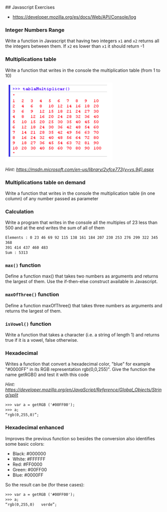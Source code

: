 ## Javascript Exercises 

- https://developer.mozilla.org/es/docs/Web/API/Console/log

### Integer Numbers Range

Write a function in Javascript that having two integers `x1` and `x2` returns all the integers between them. If `x2` es lower than `x1` it should return -1

### Multiplications table

Write a function that writes in the console the multiplication table (from 1 to 10)

![multiplication](img/multiplication-table.png)

_Hint: https://msdn.microsoft.com/en-us/library/2yfce773(v=vs.94).aspx_

### Multiplications table on demand

Write a function that writes in the console the multiplication table (in one column) of any number passed as parameter

### Calculation

Write a program that writes in the console all the multiples of 23 less than 500 and at the end writes the sum of all of them

    Elements : 0 23 46 69 92 115 138 161 184 207 230 253 276 299 322 345 368
    391 414 437 460 483
    Sum : 5313

### `max()` function

Define a function max() that takes two numbers as arguments and returns the largest of them. Use the if-then-else construct available in Javascript.

### `maxOfThree()` function

Define a function maxOfThree() that takes three numbers as arguments and returns the largest of them.

### `isVowel()` function

Write a function that takes a character (i.e. a string of length 1) and returns true if it is a vowel, false otherwise.

### Hexadecimal 

Writes a function that convert a hexadecimal color, "blue" for example "#0000FF" in its RGB representation rgb(0,0,255)". Give the function the name getRGB() and test it with this code

_Hint: https://developer.mozilla.org/en/JavaScript/Reference/Global_Objects/String/split_


    >>> var a = getRGB ('#00FF00');
    >>> a;
    “rgb(0,255,0)”;


### Hexadecimal enhanced

Improves the previous function so besides the conversion also identifies some basic colors:
- Black: #000000
- White: #FFFFFF
- Red: #FF0000
- Green: #00FF00
- Blue: #0000FF

So the result can be (for these cases):

    >>> var a = getRGB ('#00FF00'); 
    >>> a;
    “rgb(0,255,0)   verde”;